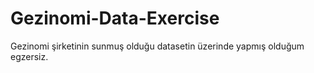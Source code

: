 # Gezinomi-Data-Exercise
Gezinomi şirketinin sunmuş olduğu datasetin üzerinde yapmış olduğum egzersiz.
